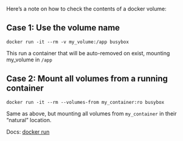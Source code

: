 Here’s a note on how to check the contents of a docker volume:

## Case 1: Use the volume name

```
docker run -it --rm -v my_volume:/app busybox
```
This run a container that will be auto-removed on exist, mounting my_volume in `/app`


## Case 2: Mount all volumes from a running container

```
docker run -it --rm --volumes-from my_container:ro busybox
```

Same as above, but mounting all volumes from `my_container` in their “natural” location.


Docs: [docker run](https://docs.docker.com/engine/reference/commandline/run/)
